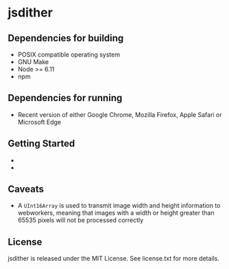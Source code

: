 # jsdither



## Dependencies for building

* POSIX compatible operating system
* GNU Make
* Node >= 6.11
* npm

## Dependencies for running

* Recent version of either Google Chrome, Mozilla Firefox, Apple Safari or Microsoft Edge

## Getting Started

* 
* 

## Caveats

* A `UInt16Array` is used to transmit image width and height information to webworkers, meaning that images with a width or height greater than 65535 pixels will not be processed correctly

## License

jsdither is released under the MIT License. See license.txt for more details.